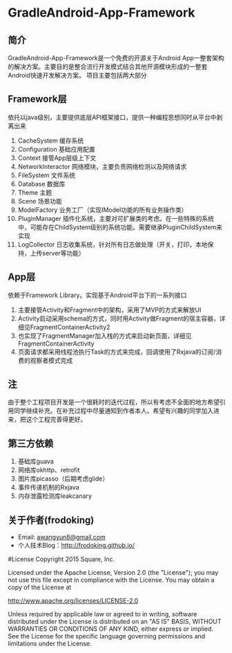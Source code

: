 GradleAndroid-App-Framework
===========================

## 简介

GradleAndroid-App-Framework是一个免费的开源关于Android  App一整套架构的解决方案。主要目的是整合流行开发模式结合其他开源模块形成的一整套Android快速开发解决方案。
项目主要包括两大部分

## Framework层

依托以java级别，主要提供底层API框架接口，提供一种编程思想同时从平台中剥离出来

1. CacheSystem 缓存系统
2. Configuration  基础应用配置
3. Context 接管App层级上下文
4. NetworkInteractor  网络模块，主要负责网络检测以及网络请求
5. FileSystem  文件系统
6. Database   数据库
7. Theme   主题
8. Scene   场景功能
9. ModelFactory    业务工厂（实现IModel功能的所有业务操作类）
10. PluginManager   插件化系统，主要对可扩展类的考虑。在一些特殊的系统中，可能存在ChildSystem级别的系统功能。需要继承PluginChildSystem来实现
11. LogCollector    日志收集系统，针对所有日志做处理（开关，打印，本地保持，上传server等功能）

## App层

依赖于Framework Library。实现基于Android平台下的一系列接口

1. 主要接管Activity和Fragment中的架构，采用了MVP的方式来解放UI
2. Activity启动采用schema的方式，同时用Activity做Fragment的宿主容器，详细见FragmentContainerActivity2
3. 也实现了FragmentManager加入栈的方式来启动新页面，详细见FragmentContainerActivity
4. 页面请求都采用线程池执行Task的方式来完成，回调使用了Rxjava的订阅/消费的观察者模式完成

## 注
由于整个工程项目开发是一个很耗时的迭代过程，所以有考虑不全面的地方希望引用同学继续补充。在补充过程中尽量通知到作者本人。希望有兴趣的同学加入进来，把这个工程完善得更好。

## 第三方依赖
1. 基础库guava
2. 网络库okhttp、retrofit
3. 图片库picasso（后期考虑glide）
4. 事件传递机制的Rxjava
5. 内存泄露检测库leakcanary

## 关于作者(frodoking)
* Email: awangyun8@gmail.com
* 个人技术Blog：http://frodoking.github.io/

#License
Copyright 2015 Square, Inc.

Licensed under the Apache License, Version 2.0 (the "License");
you may not use this file except in compliance with the License.
You may obtain a copy of the License at

   http://www.apache.org/licenses/LICENSE-2.0

Unless required by applicable law or agreed to in writing, software
distributed under the License is distributed on an "AS IS" BASIS,
WITHOUT WARRANTIES OR CONDITIONS OF ANY KIND, either express or implied.
See the License for the specific language governing permissions and
limitations under the License.